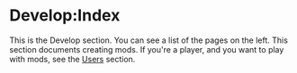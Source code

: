 # Develop:Index

This is the Develop section.
You can see a list of the pages on the left.
This section documents creating mods.
If you're a player, and you want to play with mods, see the [Users](/users/) section.